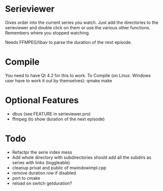 Serieviewer
==========================
Gives order into the current series you watch. Just add the directories to the serieviewer and double click on them
or use the various other functions. Remembers where you stopped watching.

Needs FFMPEG/libav to parse the duration of the next episode.

Compile
==========================
You need to have Qt 4.2 for this to work.
To Compile (on Linux. Windows user have to work it out by themselves):
qmake
make

Optional Features
==========================
- dbus (see FEATURE in serieviewer.pro)
- ffmpeg (to show duration of the next episode)

Todo
==========================
- Refactpr the serie index mess
- Add whole directory with subdirectories should add all the subdirs as series with links (toggleable)
- cleanup privat and public of mwindowimpl.cpp
- remove duration row if disabled
- port to cmake
- reload on switch getduration?
